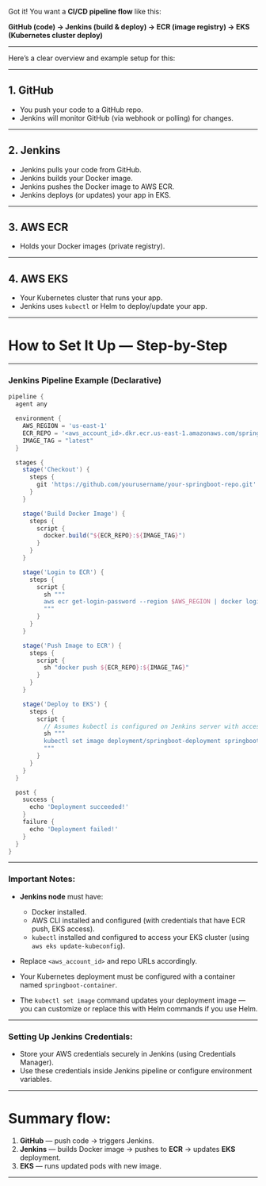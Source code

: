 Got it! You want a **CI/CD pipeline flow** like this:

**GitHub (code) → Jenkins (build & deploy) → ECR (image registry) → EKS (Kubernetes cluster deploy)**

---

Here’s a clear overview and example setup for this:

---

## 1. **GitHub**

* You push your code to a GitHub repo.
* Jenkins will monitor GitHub (via webhook or polling) for changes.

---

## 2. **Jenkins**

* Jenkins pulls your code from GitHub.
* Jenkins builds your Docker image.
* Jenkins pushes the Docker image to AWS ECR.
* Jenkins deploys (or updates) your app in EKS.

---

## 3. **AWS ECR**

* Holds your Docker images (private registry).

---

## 4. **AWS EKS**

* Your Kubernetes cluster that runs your app.
* Jenkins uses `kubectl` or Helm to deploy/update your app.

---

# How to Set It Up — Step-by-Step

---

### Jenkins Pipeline Example (Declarative)

```groovy
pipeline {
  agent any

  environment {
    AWS_REGION = 'us-east-1'
    ECR_REPO = '<aws_account_id>.dkr.ecr.us-east-1.amazonaws.com/springboot-ecr'
    IMAGE_TAG = "latest"
  }

  stages {
    stage('Checkout') {
      steps {
        git 'https://github.com/yourusername/your-springboot-repo.git'
      }
    }

    stage('Build Docker Image') {
      steps {
        script {
          docker.build("${ECR_REPO}:${IMAGE_TAG}")
        }
      }
    }

    stage('Login to ECR') {
      steps {
        script {
          sh """
          aws ecr get-login-password --region $AWS_REGION | docker login --username AWS --password-stdin $ECR_REPO
          """
        }
      }
    }

    stage('Push Image to ECR') {
      steps {
        script {
          sh "docker push ${ECR_REPO}:${IMAGE_TAG}"
        }
      }
    }

    stage('Deploy to EKS') {
      steps {
        script {
          // Assumes kubectl is configured on Jenkins server with access to EKS cluster
          sh """
          kubectl set image deployment/springboot-deployment springboot-container=${ECR_REPO}:${IMAGE_TAG} --record
          """
        }
      }
    }
  }

  post {
    success {
      echo 'Deployment succeeded!'
    }
    failure {
      echo 'Deployment failed!'
    }
  }
}
```

---

### Important Notes:

* **Jenkins node** must have:

  * Docker installed.
  * AWS CLI installed and configured (with credentials that have ECR push, EKS access).
  * `kubectl` installed and configured to access your EKS cluster (using `aws eks update-kubeconfig`).
* Replace `<aws_account_id>` and repo URLs accordingly.
* Your Kubernetes deployment must be configured with a container named `springboot-container`.
* The `kubectl set image` command updates your deployment image — you can customize or replace this with Helm commands if you use Helm.

---

### Setting Up Jenkins Credentials:

* Store your AWS credentials securely in Jenkins (using Credentials Manager).
* Use these credentials inside Jenkins pipeline or configure environment variables.

---

# Summary flow:

1. **GitHub** — push code → triggers Jenkins.
2. **Jenkins** — builds Docker image → pushes to **ECR** → updates **EKS** deployment.
3. **EKS** — runs updated pods with new image.

---

